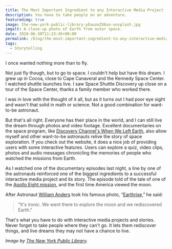 ```yaml
---
title: The Most Important Ingredient to any Interactive Media Project
description: You have to take people on an adventure.
featuredimg: true
image: the-new-york-public-library-yEauzeZU6xo-unsplash.jpg
imgalt: A close-up photo of Earth from outer space.
date: 2010-06-30T11:23:45+00:00
permalink: /blog/the-most-important-ingredient-to-any-interactive-media-project/
tags:
  - Storytelling
---
```


I once wanted nothing more than to fly.

Not just fly though, but to go to space. I couldn't help but have this dream. I grew up in Cocoa, close to Cape Canaveral and the Kennedy Space Center. I watched shuttle launches live. I saw Space Shuttle Discovery up close on a tour of the Space Center, thanks a family member who worked there.

I was in love with the thought of it all, but as it turns out I had poor eye sight and wasn't that solid in math or science. Not a good combination for want-to-be astronaut.

But that's all right. Everyone has their place in the world, and I can still live the dream through photos and video footage. Excellent documentaries on the space program, like [Discovery Channel's When We Left Earth](http://dsc.discovery.com/tv/nasa/nasa.html), also allow myself and other want-to-be astronauts relive the story of space exploration. If you check out the website, it does a nice job of providing users with some interactive features. Users can explore a quiz, video clips, photos and audio messages chronicling the memories of people who watched the missions from Earth.

As I watched one of the documentary episodes last night, a line by one of the astronauts reinforced one of the biggest ingredients to a successful interactive media project and its story. The episode told of the tale of one of the [Apollo Eight mission](http://history.nasa.gov/SP-4029/Apollo_08a_Summary.htm), and the first time America viewed the moon.

After Astronaut [William Anders](http://www.jsc.nasa.gov/Bios/htmlbios/anders-wa.html) took his famous photo, &#8220;[Earthrise](http://en.wikipedia.org/wiki/Earthrise),&#8221; he said:


> "It's ironic. We went there to explore the moon and we rediscovered Earth."

That's what you have to do with interactive media projects and stories. Never forget to take people where they can't go. It lets them rediscover things, and live dreams they may not have a chance to live.

_Image by [The New York Public Library](https://unsplash.com/photos/yEauzeZU6xo)._